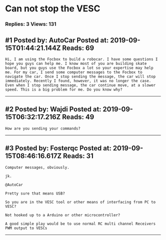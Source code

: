 # Can not stop the VESC

### Replies: 3 Views: 131

## \#1 Posted by: AutoCar Posted at: 2019-09-15T01:44:21.144Z Reads: 69

```
Hi, I am using the Focbox to build a robocar. I have some questions I hope you guys can help me. I know most of you are building skate board, but you guys use the Focbox a lot so your expertise may help me. For my car, I send some computer messages to the Focbox to navigate the car. Once I stop sending the message, the car will stop immediately. Recently I found, however, it was no longer the case. Even when I stop sending message, the car continue move, at a slower speed. This is a big problem for me. Do you know why?
```

---
## \#2 Posted by: Wajdi Posted at: 2019-09-15T06:32:17.216Z Reads: 49

```
How are you sending your commands?
```

---
## \#3 Posted by: Fosterqc Posted at: 2019-09-15T08:46:16.617Z Reads: 31

```
Computer messages, obviously.

jk. 

@AutoCar 

Pretty sure that means USB?

So you are in the VESC tool or other means of interfacing from PC to VESC?

Not hooked up to a Arduino or other microcontroller?
 
A good simple play would be to use normal RC multi channel Receivers PWM output to VESCs
```

---

